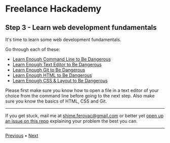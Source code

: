 # Freelance Hackademy

## Step 3 - Learn web development fundamentals

It's time to learn some web development fundamentals.

Go through each of these:

* [Learn Enough Command Line to Be Dangerous](http://www.learnenough.com/command-line-tutorial)
* [Learn Enough Text Editor to Be Dangerous](http://www.learnenough.com/text-editor-tutorial)
* [Learn Enough Git to Be Dangerous](http://www.learnenough.com/git-tutorial)
* [Learn Enough HTML to Be Dangerous](http://www.learnenough.com/html-tutorial)
* [Learn Enough CSS & Layout to Be Dangerous](https://www.learnenough.com/css-and-layout-tutorial)



Please first make sure you know how to open a file in a text editor
of your choice from the command line before going to the
next step. Also make sure you know the basics of HTML, CSS and Git.

---

If you get stuck, mail me at <a href="mailto:shime.ferovac@gmail.com">shime.ferovac@gmail.com</a> or better yet [open up an issue on this repo](https://github.com/shime/freelance-hackademy/issues/new) explaining your problem the best you can.

---

[Previous](/steps/2.md) • [Next](/steps/4.md)
